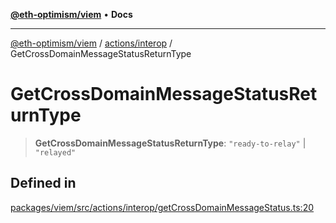 [**@eth-optimism/viem**](../../../README.md) • **Docs**

***

[@eth-optimism/viem](../../../README.md) / [actions/interop](../README.md) / GetCrossDomainMessageStatusReturnType

# GetCrossDomainMessageStatusReturnType

> **GetCrossDomainMessageStatusReturnType**: `"ready-to-relay"` \| `"relayed"`

## Defined in

[packages/viem/src/actions/interop/getCrossDomainMessageStatus.ts:20](https://github.com/ethereum-optimism/ecosystem/blob/9a896f86e34c9a727d55fa4358d5403a7c25770a/packages/viem/src/actions/interop/getCrossDomainMessageStatus.ts#L20)
